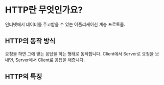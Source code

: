 # HTTP란 무엇인가요?

인터넷에서 데이터를 주고받을 수 있는 어플리케이션 계층 프로토콜.

## HTTP의 동작 방식

요청을 하면 그에 맞는 응답을 하는 형태로 동작합니다.
Client에서 Server로 요청을 보내면, Server에서 Client로 응답을 해줍니다.

## HTTP의 특징
